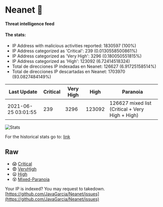 # Neanet :hocho:
#### Threat intelligence feed
#### The stats:

- IP Address with malicious activities reported: 1830597 (100%)
- IP Address categorized as 'Critical':  239 (0.0130558500861%)
- IP Address categorized as 'Very High':  3296 (0.180050551815%)
- IP Address categorized as 'High':  123092 (6.72414518324)
- Total de direcciones IP indexadas en Neanet:  126627 (6.91725158514%)
- Total de direcciones IP descartadas en Neanet:  1703970 (93.0827484149%)

| Last Update | Critical | Very High | High | Paranoia |
| --- | --- | --- | --- | --- |
| 2021-06-25 03:01:55 | 239 | 3296 | 123092 | 126627 mixed list (Critical + Very High + High)|

![Stats](https://docs.google.com/spreadsheets/d/e/2PACX-1vSnaNMIXVabIpDJjufMlzH7poXnshF3mgd8Is1g9ytUEzVsP5my4Trn8f-xkoLLQ38xpL3HtmUexLo6/pubchart?oid=501124687&format=image)

For the historical stats go to: [link](/stats.csv)
## Raw
- :scream: [Critical](https://raw.githubusercontent.com/JavaGarcia/Neanet/master/blacklists/neanet_critical.txt)
- :fearful: [VeryHigh](https://raw.githubusercontent.com/JavaGarcia/Neanet/master/blacklists/neanet_veryHigh.txtt)
- :frowning: [High](https://raw.githubusercontent.com/JavaGarcia/Neanet/master/blacklists/neanet_high.txt)
- :dizzy_face: [Mixed-Paranoia](https://raw.githubusercontent.com/JavaGarcia/Neanet/master/blacklists/neanet_all.txt)


Your IP is indexed? You may request to takedown. [https://github.com/JavaGarcia/Neanet/issues](https://github.com/JavaGarcia/Neanet/issues)









































































































































































































































































































































































































































































































































































































































































































































































































































































































































































































































































































































































































































































































































































































































































































































































































































































































































































































































































































































































































































































































































































































































































































































































































































































































































































































































































































































































































































































































































































































































































































































































































































































































































































































































































































































































































































































































































































































































































































































































































































































































































































































































































































































































































































































































































































































































































































































































































































































































































































































































































































































































































































































































































































































































































































































































































































































































































































































































































































































































































































































































































































































































































































































































































































































































































































































































































































































































































































































































































































































































































































































































































































































































































































































